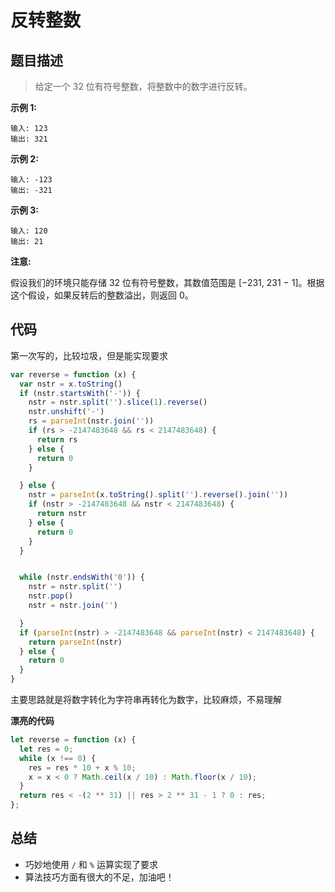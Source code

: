 # 反转整数

## 题目描述

> 给定一个 32 位有符号整数，将整数中的数字进行反转。

**示例 1:**

```
输入: 123
输出: 321
```

 **示例 2:**

```
输入: -123
输出: -321
```

**示例 3:**

```
输入: 120
输出: 21
```

**注意:**

假设我们的环境只能存储 32 位有符号整数，其数值范围是 [−231,  231 − 1]。根据这个假设，如果反转后的整数溢出，则返回 0。

## 代码

第一次写的，比较垃圾，但是能实现要求

```javascript
var reverse = function (x) {
  var nstr = x.toString()
  if (nstr.startsWith('-')) {
    nstr = nstr.split('').slice(1).reverse()
    nstr.unshift('-')
    rs = parseInt(nstr.join(''))
    if (rs > -2147483648 && rs < 2147483648) {
      return rs
    } else {
      return 0
    }

  } else {
    nstr = parseInt(x.toString().split('').reverse().join(''))
    if (nstr > -2147483648 && nstr < 2147483648) {
      return nstr
    } else {
      return 0
    }
  }


  while (nstr.endsWith('0')) {
    nstr = nstr.split('')
    nstr.pop()
    nstr = nstr.join('')

  }
  if (parseInt(nstr) > -2147483648 && parseInt(nstr) < 2147483648) {
    return parseInt(nstr)
  } else {
    return 0
  }
}
```

主要思路就是将数字转化为字符串再转化为数字，比较麻烦，不易理解



**漂亮的代码**

```javascript
let reverse = function (x) {
  let res = 0;
  while (x !== 0) {
    res = res * 10 + x % 10;
    x = x < 0 ? Math.ceil(x / 10) : Math.floor(x / 10);
  }
  return res < -(2 ** 31) || res > 2 ** 31 - 1 ? 0 : res;
};
```

## 总结

- 巧妙地使用 `/` 和 `%` 运算实现了要求
- 算法技巧方面有很大的不足，加油吧！